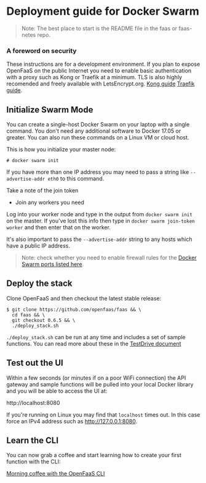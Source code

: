# Deployment guide for Docker Swarm

> Note: The best place to start is the README file in the faas or faas-netes repo.

### A foreword on security

These instructions are for a development environment. If you plan to expose OpenFaaS on the public Internet you need to enable basic authentication with a proxy such as Kong or Traefik at a minimum. TLS is also highly recomended and freely available with LetsEncrypt.org. [Kong guide](https://github.com/openfaas/faas/blob/master/guide/kong_integration.md) [Traefik guide](https://github.com/openfaas/faas/blob/master/guide/traefik_integration.md).

## Initialize Swarm Mode

You can create a single-host Docker Swarm on your laptop with a single command. You don't need any additional software to Docker 17.05 or greater. You can also run these commands on a Linux VM or cloud host.

This is how you initialize your master node:

```
# docker swarm init
```

If you have more than one IP address you may need to pass a string like `--advertise-addr eth0` to this command.

Take a note of the join token

* Join any workers you need

Log into your worker node and type in the output from `docker swarm init` on the master. If you've lost this info then type in `docker swarm join-token worker` and then enter that on the worker.

It's also important to pass the `--advertise-addr` string to any hosts which have a public IP address.

> Note: check whether you need to enable firewall rules for the [Docker Swarm ports listed here](https://docs.docker.com/engine/swarm/swarm-tutorial/).

## Deploy the stack

Clone OpenFaaS and then checkout the latest stable release:

```
$ git clone https://github.com/openfaas/faas && \
  cd faas && \
  git checkout 0.6.5 && \
  ./deploy_stack.sh
```

`./deploy_stack.sh` can be run at any time and includes a set of sample functions. You can read more about these in the [TestDrive document](https://github.com/openfaas/faas/blob/master/TestDrive.md)

## Test out the UI

Within a few seconds (or minutes if on a poor WiFi connection) the API gateway and sample functions will be pulled into your local Docker library and you will be able to access the UI at:

http://localhost:8080

If you're running on Linux you may find that `localhost` times out. In this case force an IPv4 address such as http://127.0.0.1:8080.

## Learn the CLI

You can now grab a coffee and start learning how to create your first function with the CLI:

[Morning coffee with the OpenFaaS CLI](https://blog.alexellis.io/quickstart-openfaas-cli/)
